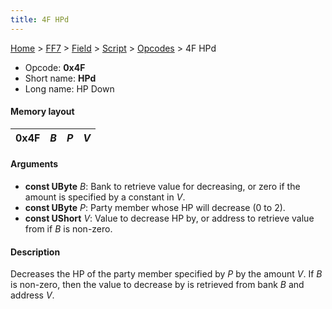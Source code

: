 ```yaml
---
title: 4F HPd
---
```


[Home](../../../../Main%20Page.md.md) > [FF7](../../../../FF7.md) > [Field](../../../Field.md) > [Script](../../Script.md) > [Opcodes](../Opcodes.md) > 4F HPd

-   Opcode: **0x4F**
-   Short name: **HPd**
-   Long name: HP Down

#### Memory layout

| 0x4F | *B* | *P* | *V* |
|------|-----|-----|-----|

#### Arguments

-   **const UByte** *B*: Bank to retrieve value for decreasing, or zero
    if the amount is specified by a constant in *V*.
-   **const UByte** *P*: Party member whose HP will decrease (0 to 2).
-   **const UShort** *V*: Value to decrease HP by, or address to
    retrieve value from if *B* is non-zero.

#### Description

Decreases the HP of the party member specified by *P* by the amount *V*.
If *B* is non-zero, then the value to decrease by is retrieved from bank
*B* and address *V*.
